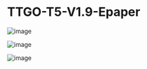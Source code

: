 # TTGO-T5-V1.9-Epaper

![image](https://github.com/LilyGO/TTGO-T5-V1.9-Epaper/blob/master/image/image.jpg)

![image](https://github.com/LilyGO/TTGO-T5-V1.8-Epaper/blob/master/image/9%20(1).jpg)

![image](https://github.com/LilyGO/TTGO-T5-V1.8-Epaper/blob/master/image/8%20(1).jpg)
